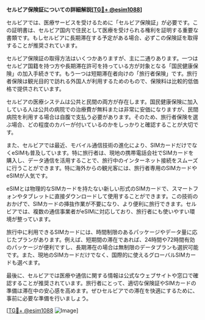 **セルビア保険証についての詳細解説[[TG💪+ @esim1088](https://t.me/s/esim1088)]**

セルビアでは、医療サービスを受けるために「セルビア保険証」が必要です。この証明書は、セルビア国内で住民として医療を受けられる権利を証明する重要な書類です。もしセルビアに長期滞在する予定がある場合、必ずこの保険証を取得することが推奨されています。

セルビア保険証の取得方法はいくつかありますが、主に二通りあります。一つはセルビア国籍を持つ方や長期滞在許可を持っている方が対象となる「国民健康保険」の加入手続きです。もう一つは短期滞在者向けの「旅行者保険」です。旅行者保険は観光目的で訪れる外国人が利用するためのもので、保険料は比較的低価格で提供されています。

セルビアの医療システムは公共と民間の両方が存在します。国民健康保険に加入している人は公共の病院での治療費が無料または非常に安価になりますが、民間病院を利用する場合は自腹で支払う必要があります。そのため、旅行者保険を選ぶ場合、どの程度のカバーが付いているのかをしっかりと確認することが大切です。

また、セルビアでは最近、モバイル通信技術の進化により、SIMカードだけでなくeSIMも普及しています。特に旅行者は、現地の携帯電話会社でSIMカードを購入し、データ通信を活用することで、旅行中のインターネット接続をスムーズに行うことができます。特に海外からの観光客には、旅行者専用のSIMカードやeSIMが人気です。

eSIMとは物理的なSIMカードを持たない新しい形式のSIMカードで、スマートフォンやタブレットに直接ダウンロードして使用することができます。この技術のおかげで、SIMカードの挿抜作業が不要になり、より便利に旅行できます。セルビアでは、複数の通信事業者がeSIMに対応しており、旅行者にも使いやすい環境が整っています。

旅行中に利用できるSIMカードには、時間制限のあるパッケージやデータ量に応じたプランがあります。例えば、短期間の滞在であれば、24時間や72時間有効のパッケージが便利ですし、長期滞在の場合は無制限のデータプランも選択可能です。また、現地のSIMカードだけでなく、国際的に使えるグローバルSIMカードも選べます。

最後に、セルビアでは医療や通信に関する情報は公式なウェブサイトや窓口で確認することが推奨されています。旅行者にとって、適切な保険証やSIMカードの準備は滞在中の安心感を高めます。ぜひセルビアでの滞在を快適にするために、事前に必要な準備を行いましょう。

[[TG💪+ @esim1088](https://t.me/s/esim1088) ![Image](https://i.postimg.cc/Y0z9fWf4/image.png)]